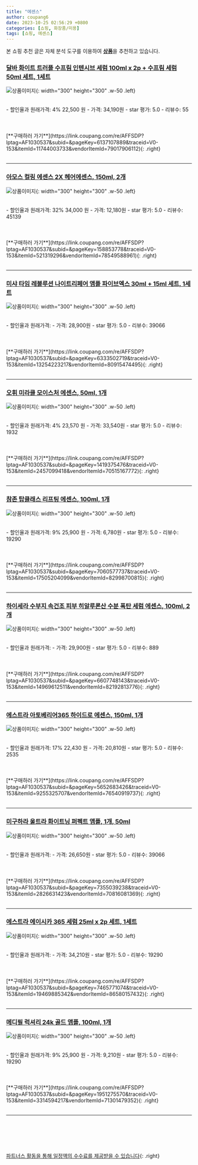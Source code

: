 ```yaml
---
title: "에센스"
author: coupang6
date: 2023-10-25 02:56:29 +0800
categories: [쇼핑, 화장품/미용]
tags: [쇼핑, 에센스]
---
```


본 쇼핑 추천 글은 자체 분석 도구를 이용하여 [**상품**](https://link.coupang.com/a/bao1ui)을 추천하고 있습니다.

### [달바 화이트 트러플 수프림 인텐시브 세럼 100ml x 2p + 수프림 세럼 50ml 세트, 1세트](https://link.coupang.com/re/AFFSDP?lptag=AF1030537&subid=&pageKey=6137107889&traceid=V0-153&itemId=11744003733&vendorItemId=79017906112)

![상품이미지](https://thumbnail8.coupangcdn.com/thumbnails/remote/230x230ex/image/retail/images/3227794821051192-32e17947-66b1-4b84-a0f1-1c4dbbb1cb63.png){: width="300" height="300" .w-50 .left}


<br>
- 할인율과 원래가격: 4%  22,500   원
- 가격: 34,190원
- star 평가: 5.0
- 리뷰수: 55
<br>
<br>
<br>
<br>
[**구매하러 가기**](https://link.coupang.com/re/AFFSDP?lptag=AF1030537&subid=&pageKey=6137107889&traceid=V0-153&itemId=11744003733&vendorItemId=79017906112){: .right}
<br>
<br>

---

### [아모스 컬링 에센스 2X 헤어에센스, 150ml, 2개](https://link.coupang.com/re/AFFSDP?lptag=AF1030537&subid=&pageKey=158853778&traceid=V0-153&itemId=521319296&vendorItemId=78549588961)

![상품이미지](https://thumbnail9.coupangcdn.com/thumbnails/remote/230x230ex/image/vendor_inventory/e12c/2d4ba7fc1c7b55c9f5e3caeae6bcc2ed04202fc8fa0a5f70e8d21c9cffc3.jpg){: width="300" height="300" .w-50 .left}


<br>
- 할인율과 원래가격: 32%  34,000   원
- 가격: 12,180원
- star 평가: 5.0
- 리뷰수: 45139
<br>
<br>
<br>
<br>
[**구매하러 가기**](https://link.coupang.com/re/AFFSDP?lptag=AF1030537&subid=&pageKey=158853778&traceid=V0-153&itemId=521319296&vendorItemId=78549588961){: .right}
<br>
<br>

---

### [미샤 타임 레볼루션 나이트리페어 앰플 파이브엑스 30ml + 15ml 세트, 1세트](https://link.coupang.com/re/AFFSDP?lptag=AF1030537&subid=&pageKey=6333502719&traceid=V0-153&itemId=13254223217&vendorItemId=80915474495)

![상품이미지](https://thumbnail8.coupangcdn.com/thumbnails/remote/230x230ex/image/vendor_inventory/36f8/9c5801089b0995f1ca3aea029c7768b9367168efc688ba93994fbda60dce.JPG){: width="300" height="300" .w-50 .left}


<br>
- 할인율과 원래가격: 
- 가격: 28,900원
- star 평가: 5.0
- 리뷰수: 39066
<br>
<br>
<br>
<br>
[**구매하러 가기**](https://link.coupang.com/re/AFFSDP?lptag=AF1030537&subid=&pageKey=6333502719&traceid=V0-153&itemId=13254223217&vendorItemId=80915474495){: .right}
<br>
<br>

---

### [오휘 미라클 모이스처 에센스, 50ml, 1개](https://link.coupang.com/re/AFFSDP?lptag=AF1030537&subid=&pageKey=1419375476&traceid=V0-153&itemId=2457099418&vendorItemId=70515167772)

![상품이미지](https://thumbnail6.coupangcdn.com/thumbnails/remote/230x230ex/image/vendor_inventory/455c/cc605c2269e8a7809d18014886cdd783245c9c94d067d218e6b11b74415a.jpg){: width="300" height="300" .w-50 .left}


<br>
- 할인율과 원래가격: 4%  23,570   원
- 가격: 33,540원
- star 평가: 5.0
- 리뷰수: 1932
<br>
<br>
<br>
<br>
[**구매하러 가기**](https://link.coupang.com/re/AFFSDP?lptag=AF1030537&subid=&pageKey=1419375476&traceid=V0-153&itemId=2457099418&vendorItemId=70515167772){: .right}
<br>
<br>

---

### [참존 탑클래스 리프팅 에센스, 100ml, 1개](https://link.coupang.com/re/AFFSDP?lptag=AF1030537&subid=&pageKey=7060577737&traceid=V0-153&itemId=17505204099&vendorItemId=82998700815)

![상품이미지](https://thumbnail7.coupangcdn.com/thumbnails/remote/230x230ex/image/retail/images/7912434134197425-8e7aa7c3-cef8-4460-817f-35983fcb5ef9.jpg){: width="300" height="300" .w-50 .left}


<br>
- 할인율과 원래가격: 9%  25,900   원
- 가격: 6,780원
- star 평가: 5.0
- 리뷰수: 19290
<br>
<br>
<br>
<br>
[**구매하러 가기**](https://link.coupang.com/re/AFFSDP?lptag=AF1030537&subid=&pageKey=7060577737&traceid=V0-153&itemId=17505204099&vendorItemId=82998700815){: .right}
<br>
<br>

---

### [하이세라 수부지 속건조 피부 히알루론산 수분 폭탄 세럼 에센스, 100ml, 2개](https://link.coupang.com/re/AFFSDP?lptag=AF1030537&subid=&pageKey=6607748143&traceid=V0-153&itemId=14969612511&vendorItemId=82192813776)

![상품이미지](https://thumbnail8.coupangcdn.com/thumbnails/remote/230x230ex/image/vendor_inventory/be0b/63f27fe8829bdd0ed82e5ea1d0e3562e3e9813499432078a82d45c9814ad.png){: width="300" height="300" .w-50 .left}


<br>
- 할인율과 원래가격: 
- 가격: 29,900원
- star 평가: 5.0
- 리뷰수: 889
<br>
<br>
<br>
<br>
[**구매하러 가기**](https://link.coupang.com/re/AFFSDP?lptag=AF1030537&subid=&pageKey=6607748143&traceid=V0-153&itemId=14969612511&vendorItemId=82192813776){: .right}
<br>
<br>

---

### [에스트라 아토베리어365 하이드로 에센스, 150ml, 1개](https://link.coupang.com/re/AFFSDP?lptag=AF1030537&subid=&pageKey=5652683426&traceid=V0-153&itemId=9255325707&vendorItemId=76540919737)

![상품이미지](https://thumbnail7.coupangcdn.com/thumbnails/remote/230x230ex/image/retail/images/1934249510484035-3600b5ff-04ea-48f1-812a-66b605d094d0.jpg){: width="300" height="300" .w-50 .left}


<br>
- 할인율과 원래가격: 17%  22,430   원
- 가격: 20,810원
- star 평가: 5.0
- 리뷰수: 2535
<br>
<br>
<br>
<br>
[**구매하러 가기**](https://link.coupang.com/re/AFFSDP?lptag=AF1030537&subid=&pageKey=5652683426&traceid=V0-153&itemId=9255325707&vendorItemId=76540919737){: .right}
<br>
<br>

---

### [미구하라 울트라 화이트닝 퍼펙트 앰플, 1개, 50ml](https://link.coupang.com/re/AFFSDP?lptag=AF1030537&subid=&pageKey=7355039238&traceid=V0-153&itemId=2826631423&vendorItemId=70816081369)

![상품이미지](https://thumbnail8.coupangcdn.com/thumbnails/remote/230x230ex/image/retail/images/8498177858882597-5284599d-3a6d-4043-89e5-1e1ce2946cb7.jpg){: width="300" height="300" .w-50 .left}


<br>
- 할인율과 원래가격: 
- 가격: 26,650원
- star 평가: 5.0
- 리뷰수: 39066
<br>
<br>
<br>
<br>
[**구매하러 가기**](https://link.coupang.com/re/AFFSDP?lptag=AF1030537&subid=&pageKey=7355039238&traceid=V0-153&itemId=2826631423&vendorItemId=70816081369){: .right}
<br>
<br>

---

### [에스트라 에이시카 365 세럼 25ml x 2p 세트, 1세트](https://link.coupang.com/re/AFFSDP?lptag=AF1030537&subid=&pageKey=7465771074&traceid=V0-153&itemId=19469885342&vendorItemId=86580157432)

![상품이미지](https://thumbnail9.coupangcdn.com/thumbnails/remote/230x230ex/image/retail/images/2023/07/14/16/0/e5e741cd-fe1e-4622-8e24-a368a12acb54.jpg){: width="300" height="300" .w-50 .left}


<br>
- 할인율과 원래가격: 
- 가격: 34,210원
- star 평가: 5.0
- 리뷰수: 19290
<br>
<br>
<br>
<br>
[**구매하러 가기**](https://link.coupang.com/re/AFFSDP?lptag=AF1030537&subid=&pageKey=7465771074&traceid=V0-153&itemId=19469885342&vendorItemId=86580157432){: .right}
<br>
<br>

---

### [메디필 럭셔리 24k 골드 앰플, 100ml, 1개](https://link.coupang.com/re/AFFSDP?lptag=AF1030537&subid=&pageKey=1951275570&traceid=V0-153&itemId=3314594217&vendorItemId=71301479352)

![상품이미지](https://thumbnail9.coupangcdn.com/thumbnails/remote/230x230ex/image/retail/images/4185026088162269-f7bedfa8-8520-4315-9ff5-1c03bfcef24d.jpg){: width="300" height="300" .w-50 .left}


<br>
- 할인율과 원래가격: 9%  25,900   원
- 가격: 9,210원
- star 평가: 5.0
- 리뷰수: 19290
<br>
<br>
<br>
<br>
[**구매하러 가기**](https://link.coupang.com/re/AFFSDP?lptag=AF1030537&subid=&pageKey=1951275570&traceid=V0-153&itemId=3314594217&vendorItemId=71301479352){: .right}
<br>
<br>

---
<br><br><br><br><br> [파트너스 활동을 통해 일정액의 수수료를 제공받을 수 있습니다](https://link.coupang.com/a/bao1ui){: .right}